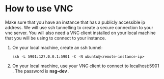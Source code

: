 # How to use VNC

Make sure that you have an instance that has a publicly accessible ip address.
We will use ssh tunnelling to create a secure connection to your vnc server. You
will also need a VNC client installed on your local machine that you will be
using to connect to your instance.

1. On your local machine, create an ssh tunnel:
    ```
    ssh -L 5901:127.0.0.1:5901 -C -N ubuntu@<remote-instance-ip>
    ```
2. On your local machine, use your VNC client to connect to localhost:5901 . The password is **nsg-dev** .